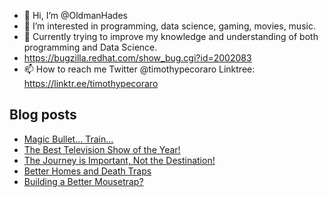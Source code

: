 - 👋 Hi, I’m @OldmanHades
- 👀 I’m interested in programming, data science, gaming, movies, music.
- 🌱 Currently trying to improve my knowledge and understanding of both programming and Data Science.
- https://bugzilla.redhat.com/show_bug.cgi?id=2002083
- 📫 How to reach me Twitter @timothypecoraro
Linktree: https://linktr.ee/timothypecoraro

## Blog posts
<!-- BLOG-POST-LIST:START -->
- [Magic Bullet… Train…](https://medium.com/@timothypecoraro/magic-bullet-train-d2e6ddb789ff?source=rss-5097f5c9b801------2)
- [The Best Television Show of the Year!](https://medium.com/@timothypecoraro/the-best-television-show-of-the-year-e2e1d404ad68?source=rss-5097f5c9b801------2)
- [The Journey is Important, Not the Destination!](https://medium.com/@timothypecoraro/the-journey-is-important-not-the-destination-2fe666e6eb8e?source=rss-5097f5c9b801------2)
- [Better Homes and Death Traps](https://medium.com/@timothypecoraro/better-homes-and-death-traps-e19b7197a19b?source=rss-5097f5c9b801------2)
- [Building a Better Mousetrap?](https://medium.com/@timothypecoraro/building-a-better-mousetrap-7ca9d92b9a2e?source=rss-5097f5c9b801------2)
<!-- BLOG-POST-LIST:END -->
